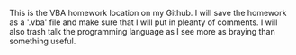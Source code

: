 This is the VBA homework location on my Github.
I will save the homework as a '.vba' file and make sure that I will put in pleanty of comments.
I will also trash talk the programming language as I see more as braying than something useful.
